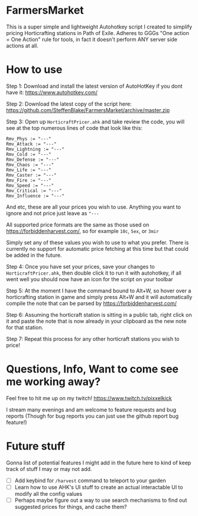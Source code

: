 # FarmersMarket
This is a super simple and lightweight Autohotkey script I created to simplify pricing Horticrafting stations in Path of Exile. Adheres to GGGs "One action = One Action" rule for tools, in fact it doesn't perform ANY server side actions at all.

# How to use

Step 1: Download and install the latest version of AutoHotKey if you dont have it: https://www.autohotkey.com/

Step 2: Download the latest copy of the script here: https://github.com/SteffenBlake/FarmersMarket/archive/master.zip

Step 3: Open up `HorticraftPricer.ahk` and take review the code, you will see at the top numerous lines of code that look like this:

```
Rmv_Phys := "---"
Rmv_Attack := "---"
Rmv_Lightning := "---"
Rmv_Cold := "---"
Rmv_Defense := "---"
Rmv_Chaos := "---"
Rmv_Life := "---"
Rmv_Caster := "---"
Rmv_Fire := "---"
Rmv_Speed := "---"
Rmv_Critical := "---"
Rmv_Influence := "---"
```

And etc, these are all your prices you wish to use. Anything you want to ignore and not price just leave as `"---`

All supported price formats are the same as those used on https://forbiddenharvest.com/, so for example `10c`, `5ex`, or `3mir`

Simply set any of these values you wish to use to what you prefer. There is currently no support for automatic price fetching at this time but that could be added in the future.

Step 4: Once you have set your prices, save your changes to `HorticraftPricer.ahk`, then double click it to run it with autohotkey, if all went well you should now have an icon for the script on your toolbar 

Step 5: At the moment I have the command bound to Alt+W, so hover over a horticrafting station in game and simply press Alt+W and it will automatically compile the note that can be parsed by https://forbiddenharvest.com/

Step 6: Assuming the horticraft station is sitting in a public tab, right click on it and paste the note that is now already in your clipboard as the new note for that station.

Step 7: Repeat this process for any other horticraft stations you wish to price!

# Questions, Info, Want to come see me working away?

Feel free to hit me up on my twitch! 
https://www.twitch.tv/pixxelkick

I stream many evenings and am welcome to feature requests and bug reports (Though for bug reports you can just use the github report bug feature!)

# Future stuff
Gonna list of potential features I might add in the future here to kind of keep track of stuff I may or may not add.
- [ ] Add keybind for `/harvest` command to teleport to your garden
- [ ] Learn how to use AHK's UI stuff to create an actual interactable UI to modify all the config values
- [ ] Perhaps maybe figure out a way to use search mechanisms to find out suggested prices for things, and cache them?
